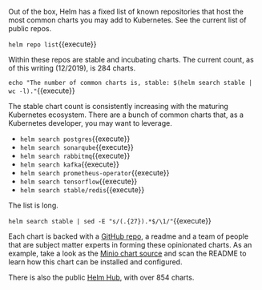 Out of the box, Helm has a fixed list of known repositories that host the most common charts you may add to Kubernetes. See the current list of public repos.

`helm repo list`{{execute}}

Within these repos are stable and incubating charts. The current count, as of this writing (12/2019), is 284 charts.

`echo "The number of common charts is, stable: $(helm search stable | wc -l)."`{{execute}}

The stable chart count is consistently increasing with the maturing Kubernetes ecosystem. There are a bunch of common charts that, as a Kubernetes developer, you may want to leverage.

- `helm search postgres`{{execute}}
- `helm search sonarqube`{{execute}}
- `helm search rabbitmq`{{execute}}
- `helm search kafka`{{execute}}
- `helm search prometheus-operator`{{execute}}
- `helm search tensorflow`{{execute}}
- `helm search stable/redis`{{execute}}

The list is long.

`helm search stable | sed -E "s/(.{27}).*$/\1/"`{{execute}}

Each chart is backed with a [GitHub repo](https://github.com/helm/charts ), a readme and a team of people that are subject matter experts in forming these opinionated charts. As an example, take a look as the [Minio chart source](https://github.com/helm/charts/tree/master/stable/minio) and scan the README to learn how this chart can be installed and configured.

There is also the public [Helm Hub](https://hub.helm.sh/), with over 854 charts.
